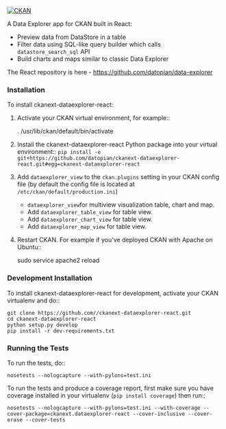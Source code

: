 [![CKAN](https://img.shields.io/badge/ckan-2.8.7-orange.svg?style=flat-square)](https://github.com/ckan/ckan)

A Data Explorer app for CKAN built in React:

* Preview data from DataStore in a table
* Filter data using SQL-like query builder which calls `datastore_search_sql` API
* Build charts and maps similar to classic Data Explorer

The React repository is here - https://github.com/datopian/data-explorer

### Installation

To install ckanext-dataexplorer-react:

1. Activate your CKAN virtual environment, for example::

     . /usr/lib/ckan/default/bin/activate

2. Install the ckanext-dataexplorer-react Python package into your virtual environment::
   `pip install -e git+https://github.com/datopian/ckanext-dataexplorer-react.git#egg=ckanext-dataexplorer-react`

3. Add ``dataexplorer_view`` to the ``ckan.plugins`` setting in your CKAN
   config file (by default the config file is located at
   ``/etc/ckan/default/production.ini``)
    * `dataexplorer_view`for multiview visualization table, chart and map.
    * Add `dataexplorer_table_view` for table view.
    * Add `dataexplorer_chart_view` for table view.
    * Add `dataexplorer_map_view` for table view.

4. Restart CKAN. For example if you've deployed CKAN with Apache on Ubuntu::

     sudo service apache2 reload


### Development Installation


To install ckanext-dataexplorer-react for development, activate your CKAN virtualenv and
do::

    git clone https://github.com//ckanext-dataexplorer-react.git
    cd ckanext-dataexplorer-react
    python setup.py develop
    pip install -r dev-requirements.txt


### Running the Tests

To run the tests, do::

    nosetests --nologcapture --with-pylons=test.ini

To run the tests and produce a coverage report, first make sure you have
coverage installed in your virtualenv (``pip install coverage``) then run::

    nosetests --nologcapture --with-pylons=test.ini --with-coverage --cover-package=ckanext.dataexplorer-react --cover-inclusive --cover-erase --cover-tests

